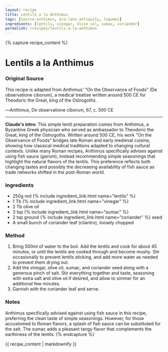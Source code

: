 ```yaml
---
layout: recipe
title: Lentils a la Anthimus
tags: [source:anthimus, era:late_antiquity, legumes]
ingredients: [lentils, vinegar, olive oil, sumac, coriander]
permalink: /recipes/lentils-a-la-anthimus
---
```


{% capture recipe_content %}
# Lentils a la Anthimus

### Original Source
This recipe is adapted from Anthimus' "On the Observance of Foods" (De observatione ciborum), a medical treatise written around 500 CE for Theodoric the Great, king of the Ostrogoths.

—*Anthimus*, De observatione ciborum, 67, c. 500 CE

___

**Claude's intro:** This simple lentil preparation comes from Anthimus, a Byzantine Greek physician who served as ambassador to Theodoric the Great, king of the Ostrogoths. Written around 500 CE, his work "On the Observance of Foods" bridges late Roman and early medieval cuisine, showing how classical medical traditions adapted to changing cultural contexts. Unlike many Roman recipes, Anthimus specifically advises against using fish sauce (*garum*), instead recommending simple seasonings that highlight the natural flavors of the lentils. This preference reflects both changing tastes and possibly the decreasing availability of fish sauce as trade networks shifted in the post-Roman world.

### Ingredients
- 250g red {% include ingredient_link.html name="lentils" %}
- 1 Tb {% include ingredient_link.html name="vinegar" %}
- 2 Tb olive oil
- 3 tsp {% include ingredient_link.html name="sumac" %}
- 2 tsp ground {% include ingredient_link.html name="coriander" %} seed
- A small bunch of coriander leaf (cilantro), loosely chopped

### Method
1. Bring 500ml of water to the boil. Add the lentils and cook for about 45 minutes, or until the lentils are cooked through and become mushy. Stir occasionally to prevent lentils sticking, and add more water as needed to prevent them drying out.
2. Add the vinegar, olive oil, sumac, and coriander seed along with a generous pinch of salt. Stir everything together and taste, seasoning with extra salt and olive oil if desired, and allow to simmer for an additional few minutes. 
3. Garnish with the coriander leaf and serve.

### Notes
Anthimus specifically advised against using fish sauce in this recipe, preferring the clean taste of simple seasonings. However, for those accustomed to Roman flavors, a splash of fish sauce can be substituted for the salt. The sumac adds a pleasant tangy flavor that complements the earthiness of the lentils.
{% endcapture %}

{{ recipe_content | markdownify }}